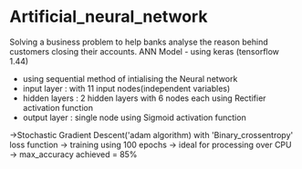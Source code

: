 # Artificial_neural_network
Solving a business problem to help banks analyse the reason behind customers closing their accounts.
ANN Model - using keras (tensorflow 1.44)
* using sequential method of intialising the Neural network
* input layer : with 11 input nodes(independent variables)
* hidden layers : 2 hidden layers with 6 nodes each using Rectifier activation function
* output layer : single node using Sigmoid activation function

->Stochastic Gradient Descent('adam algorithm) with 'Binary_crossentropy' loss function
-> training using 100 epochs
-> ideal for processing over CPU
-> max_accuracy achieved = 85%
